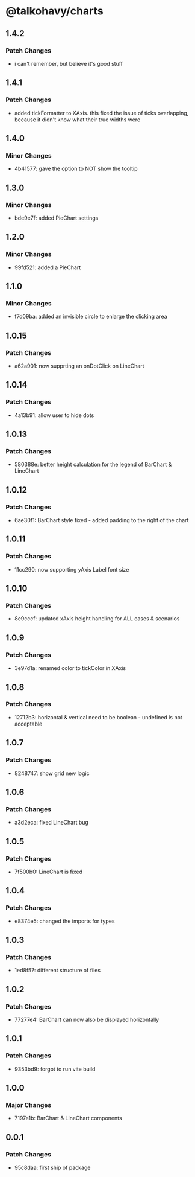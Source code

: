 # @talkohavy/charts

## 1.4.2

### Patch Changes

- i can't remember, but believe it's good stuff

## 1.4.1

### Patch Changes

- added tickFormatter to XAxis. this fixed the issue of ticks overlapping, because it didn't know what their true widths were

## 1.4.0

### Minor Changes

- 4b41577: gave the option to NOT show the tooltip

## 1.3.0

### Minor Changes

- bde9e7f: added PieChart settings

## 1.2.0

### Minor Changes

- 99fd521: added a PieChart

## 1.1.0

### Minor Changes

- f7d09ba: added an invisible circle to enlarge the clicking area

## 1.0.15

### Patch Changes

- a62a901: now supprting an onDotClick on LineChart

## 1.0.14

### Patch Changes

- 4a13b91: allow user to hide dots

## 1.0.13

### Patch Changes

- 580388e: better height calculation for the legend of BarChart & LineChart

## 1.0.12

### Patch Changes

- 6ae30f1: BarChart style fixed - added padding to the right of the chart

## 1.0.11

### Patch Changes

- 11cc290: now supporting yAxis Label font size

## 1.0.10

### Patch Changes

- 8e9cccf: updated xAxis height handling for ALL cases & scenarios

## 1.0.9

### Patch Changes

- 3e97d1a: renamed color to tickColor in XAxis

## 1.0.8

### Patch Changes

- 12712b3: horizontal & vertical need to be boolean - undefined is not acceptable

## 1.0.7

### Patch Changes

- 8248747: show grid new logic

## 1.0.6

### Patch Changes

- a3d2eca: fixed LineChart bug

## 1.0.5

### Patch Changes

- 7f500b0: LineChart is fixed

## 1.0.4

### Patch Changes

- e8374e5: changed the imports for types

## 1.0.3

### Patch Changes

- 1ed8f57: different structure of files

## 1.0.2

### Patch Changes

- 77277e4: BarChart can now also be displayed horizontally

## 1.0.1

### Patch Changes

- 9353bd9: forgot to run vite build

## 1.0.0

### Major Changes

- 7197e1b: BarChart & LineChart components

## 0.0.1

### Patch Changes

- 95c8daa: first ship of package
